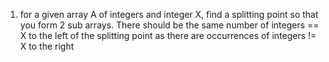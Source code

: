 1) for a given array A of integers and integer X, find a splitting point so that you form 2 sub arrays. There should be the same number of integers == X to the left of the splitting point as there are occurrences of integers != X to the right